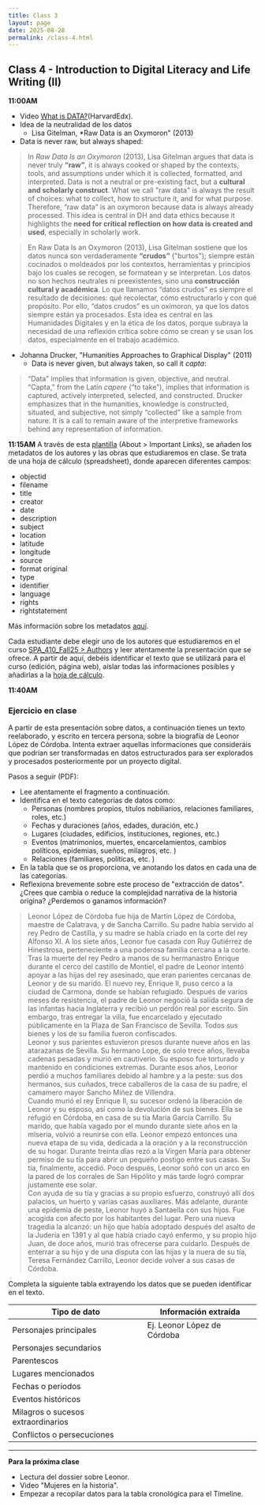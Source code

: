 ```yaml
---
title: Class 3
layout: page
date: 2025-08-28
permalink: /class-4.html
---
```

## Class 4 - Introduction to Digital Literacy and Life Writing (II)

**11:00AM**
- Video [What is DATA?](https://drive.google.com/drive/folders/1Jqp_42Q1pe0FVAAZA5pxW-lqY23dZD3A)(HarvardEdx).
- Idea de la neutralidad de los datos
   - Lisa Gitelman, *Raw Data is an Oxymoron" (2013)
- Data is never raw, but always shaped: 

> In *Raw Data Is an Oxymoron* (2013), Lisa Gitelman argues that data is never truly **“raw”**, it is always cooked or shaped by the contexts, tools, and assumptions under which it is collected, formatted, and interpreted. Data is not a neutral or pre-existing fact, but a **cultural and scholarly construct**. What we call "raw data" is always the result of choices: what to collect, how to structure it, and for what purpose. Therefore, “raw data” is an oxymoron because data is always already processed. This idea is central in DH and data ethics because it highlights the **need for critical reflection on how data is created and used**, especially in scholarly work.

> En Raw Data Is an Oxymoron (2013), Lisa Gitelman sostiene que los datos nunca son verdaderamente **“crudos”** ("burtos"); siempre están cocinados o moldeados por los contextos, herramientas y principios bajo los cuales se recogen, se formatean y se interpretan. Los datos no son hechos neutrales ni preexistentes, sino una **construcción cultural y académica**. Lo que llamamos “datos crudos” es siempre el resultado de decisiones: qué recolectar, cómo estructurarlo y con qué propósito. Por ello, “datos crudos” es un oxímoron, ya que los datos siempre están ya procesados. Esta idea es central en las Humanidades Digitales y en la ética de los datos, porque subraya la necesidad de una reflexión crítica sobre cómo se crean y se usan los datos, especialmente en el trabajo académico.

- Johanna Drucker, "Humanities Approaches to Graphical Display" (2011)
   - Data is never given, but always taken, so call it *capta*:

> “Data” implies that information is given, objective, and neutral. “Capta,” from the Latin *capere* (“to take”), implies that information is captured, actively interpreted, selected, and constructed. Drucker emphasizes that in the humanities, knowledge is constructed, situated, and subjective, not simply “collected” like a sample from nature. It is a call to remain aware of the interpretive frameworks behind any representation of information.

**11:15AM**
A través de esta [plantilla](https://docs.google.com/spreadsheets/d/1J5GAloe_nFeOwAX9t413r6xBFG3_9bkmUVk_xNXwA1g/edit?gid=1447384171#gid=1447384171) (About > Important Links), se añaden los metadatos de los autores y las obras que estudiaremos en clase. Se trata de una hoja de cálculo (spreadsheet), donde aparecen diferentes campos:

- objectid
- filename
- title
- creator
- date
- description
- subject 
- location
- latitude 
- longitude 
- source 
- format original 
- type
- identifier 
- language
- rights 
- rightstatement 

Más información sobre los metadatos [aquí](https://collectionbuilder.github.io/cb-docs/docs/metadata/gh_metadata/). 

Cada estudiante debe elegir uno de los autores que estudiaremos en el curso [SPA_410_Fall25 > Authors](https://dh-miami.github.io/SPA_410_Fall25/) y leer atentamente la presentación que se ofrece. A partir de aquí, debéis identificar el texto que se utilizará para el curso (edición, página web), aislar todas las informaciones posibles y añadirlas a la [hoja de cálculo]((https://docs.google.com/spreadsheets/d/1J5GAloe_nFeOwAX9t413r6xBFG3_9bkmUVk_xNXwA1g/edit?gid=1447384171#gid=1447384171)). 

**11:40AM**
### Ejercicio en clase 

A partir de esta presentación sobre datos, a continuación tienes un texto reelaborado, y escrito en tercera persona, sobre la biografía de Leonor López de Córdoba. Intenta extraer aquellas informaciones que consideráis que podrían ser transformadas en datos estructurados para ser explorados y procesados posteriormente por un proyecto digital. 

Pasos a seguir (PDF): 

- Lee atentamente el fragmento a continuación. 
- Identifica en el texto categorías de datos como: 
    * Personas (nombres propios, títulos nobiliarios, relaciones familiares, roles, etc.)
    * Fechas y duraciones (años, edades, duración, etc.)
    * Lugares (ciudades, edificios, instituciones, regiones, etc.)
    * Eventos (matrimonios, muertes, encarcelamientos, cambios políticos, epidemias, sueños, milagros, etc. )
    * Relaciones (familiares, políticas, etc. )
- En la tabla que se os proporciona, ve anotando los datos en cada una de las categorías. 
- Reflexiona brevemente sobre este proceso de "extracción de datos". ¿Crees que cambia o reduce la complejidad narrativa de la historia origina? ¿Perdemos o ganamos información? 

> Leonor López de Córdoba fue hija de Martín López de Córdoba, maestre de Calatrava, y de Sancha Carrillo. Su padre había servido al rey Pedro de Castilla, y su madre se había criado en la corte del rey Alfonso XI. A los siete años, Leonor fue casada con Ruy Gutiérrez de Hinestrosa, perteneciente a una poderosa familia cercana a la corte.<br/> Tras la muerte del rey Pedro a manos de su hermanastro Enrique durante el cerco del castillo de Montiel, el padre de Leonor intentó apoyar a las hijas del rey asesinado, que eran parientes cercanas de Leonor y de su marido. El nuevo rey, Enrique II, puso cerco a la ciudad de Carmona, donde se habían refugiado. Después de varios meses de resistencia, el padre de Leonor negoció la salida segura de las infantas hacia Inglaterra y recibió un perdón real por escrito. Sin embargo, tras entregar la villa, fue encarcelado y ejecutado públicamente en la Plaza de San Francisco de Sevilla. Todos sus bienes y los de su familia fueron confiscados. <br/> Leonor y sus parientes estuvieron presos durante nueve años en las atarazanas de Sevilla. Su hermano Lope, de solo trece años, llevaba cadenas pesadas y murió en cautiverio. Su esposo fue torturado y mantenido en condiciones extremas. Durante esos años, Leonor perdió a muchos familiares debido al hambre y a la peste: sus dos hermanos, sus cuñados, trece caballeros de la casa de su padre, el camamero mayor Sancho Míñez de Villendra. <br/> Cuando murió el rey Enrique II, su sucesor ordenó la liberación de Leonor y su esposo, así como la devolución de sus bienes. Ella se refugió en Córdoba, en casa de su tía María García Carrillo. Su marido, que había vagado por el mundo durante siete años en la miseria, volvió a reunirse con ella. Leonor empezó entonces una nueva etapa de su vida, dedicada a la oración y a la reconstrucción de su hogar. Durante treinta días rezó a la Virgen María para obtener permiso de su tía para abrir un pequeño postigo entre sus casas. Su tía, finalmente, accedió. Poco después, Leonor soñó con un arco en la pared de los corrales de San Hipólito y más tarde logró comprar justamente ese solar. <br/> Con ayuda de su tía y gracias a su propio esfuerzo, construyó allí dos palacios, un huerto y varias casas auxiliares. Más adelante, durante una epidemia de peste, Leonor huyó a Santaella con sus hijos. Fue acogida con afecto por los habitantes del lugar. Pero una nueva tragedia la alcanzó: un hijo que había adoptado después del asalto de la Judería en 1391 y al que había criado cayó enfermo, y su propio hijo Juan, de doce años, murió tras ofrecerse para cuidarlo. Después de enterrar a su hijo y de una disputa con las hijas y la nuera de su tía, Teresa Fernández Carrillo, Leonor decide volver a sus casas de Córdoba.

Completa la siguiente tabla extrayendo los datos que se pueden identificar en el texto.

| Tipo de dato         | Información extraída                                             |
|----------------------|------------------------------------------------------------------|
| Personajes principales | Ej. Leonor López de Córdoba                                     |
| Personajes secundarios |                                                                  |
| Parentescos           |                                                                  |
| Lugares mencionados   |                                                                  |
| Fechas o periodos     |                                                                  |
| Eventos históricos    |                                                                  |
| Milagros o sucesos extraordinarios |                                                     |
| Conflictos o persecuciones |                                                            |

---

**Para la próxima clase**

- Lectura del dossier sobre Leonor.
- Video "Mujeres en la historia".
- Empezar a recopilar datos para la tabla cronológica para el Timeline.  
